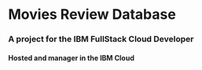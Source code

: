 # Movies Review Database

### A project for the IBM FullStack Cloud Developer

#### Hosted and manager in the IBM Cloud 
